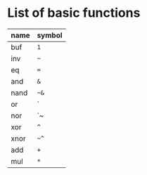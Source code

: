 # List of basic functions

| name | symbol |
|------|--------|
| buf  | `1`    |
| inv  | `~`    |
| eq   | `=`    |
| and  | `&`    |
| nand | `~&`   |
| or   | `|`    |
| nor  | `~|`   |
| xor  | `^`    |
| xnor | `~^`   |
| add  | `+`    |
| mul  | `*`    |
